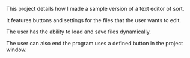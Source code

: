 This project details how I made a sample version of a text editor of sort.

It features buttons and settings for the files that the user wants to edit.

The user has the ability to load and save files dynamically.

The user can also end the program uses a defined button in the project window.
